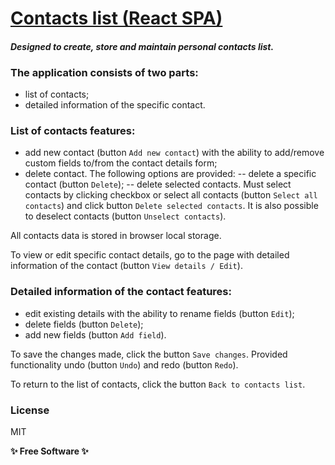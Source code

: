# [Contacts list (React SPA)](https://Serj-L.github.io/Contacts-list-app)

#### _Designed to create, store and maintain personal contacts list._

### The application consists of two parts:
- list of contacts;
- detailed information of the specific contact.
### List of contacts features:
- add new contact (button `Add new contact`) with the ability to add/remove custom fields to/from the contact details form;
- delete contact. The following options are provided:
 -- delete a specific contact (button `Delete`);
 -- delete selected contacts. Must select contacts by clicking checkbox or select all contacts (button `Select all contacts`) and click button `Delete selected contacts`. It is also possible to deselect contacts (button `Unselect contacts`).

All contacts data is stored in browser local storage.

To view or edit specific contact details, go to the page with detailed information of the contact (button `View details / Edit`).
### Detailed information of the contact features:
- edit existing details with the ability to rename fields (button `Edit`);
- delete fields (button `Delete`);
- add new fields (button `Add field`).

To save the changes made, click the button `Save changes`. Provided functionality undo (button `Undo`) and redo (button `Redo`).

To return to the list of contacts, click the button `Back to contacts list`.

### License

MIT

**✨ Free Software ✨**
